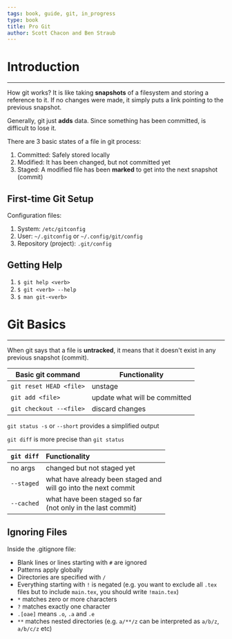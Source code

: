 ```yaml
---
tags: book, guide, git, in_progress
type: book
title: Pro Git
author: Scott Chacon and Ben Straub
---
```


# Introduction
---
How git works? It is like taking **snapshots** of a filesystem and storing a reference to it. If no changes were made, it simply puts a link pointing to the previous snapshot.

Generally, git just **adds** data. Since something has been committed, is difficult to lose it.

There are 3 basic states of a file in git process:
1.  Committed: Safely stored locally
2.  Modified: It has been changed,  but not committed yet
3.  Staged: A modified file has been **marked** to get into the next snapshot (commit)

## First-time Git Setup

Configuration files:
1. System: `/etc/gitconfig`
2. User: `~/.gitconfig` or `~/.config/git/config`
3. Repository (project): `.git/config`

## Getting Help

1. `$ git help <verb>`
2. `$ git <verb> --help`
3. `$ man git-<verb>`

# Git Basics
---
When git says that a file is **untracked**, it means that it doesn't exist in any previous snapshot (commit).

| Basic git command | Functionality |
|---|---|
| `git reset HEAD <file>` | unstage |
| `git add <file>` | update what will be committed|
| `git checkout --<file>` | discard changes |

`git status -s` or `--short` provides a simplified output

`git diff` is more precise than `git status`

| `git diff` | Functionality |
|:---|:---|
| no args | changed but not staged yet |
| `--staged` | what have already been staged and <br> will go into the next commit |
| `--cached` | what have been staged so far <br> (not only in the last commit)

## Ignoring Files

Inside the .gitignore file:
* Blank lines or lines starting with `#` are ignored
* Patterns apply globally
* Directories are specified with `/`
* Everything starting with `!` is negated (e.g. you want to exclude all `.tex` files but to include `main.tex`, you should write `!main.tex`)
* `*` matches zero or more characters
* `?` matches  exactly one character
* `.[oae]` means `.o`, `.a` and `.e`
* `**` matches nested directories (e.g. `a/**/z` can be interpreted as `a/b/z`, `a/b/c/z` etc)

